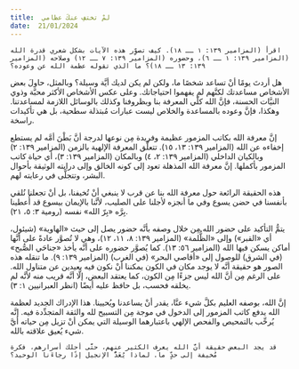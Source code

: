 ```yaml
---
title:  لمْ تختفِ عنكَ عظامي
date:  21/01/2024
---
```


`اقرأ (المزامير ١٣٩: ١ ــ ١٨). كيف تصوِّر هذه الآيات بشكل شعري قدرة الله (المزامير ١٣٩: ١ ــ ٦)، وحضوره (المزامير ١٣٩: ٧ ــ ١٢) وصلاحه (المزامير ١٣٩: ١٣ ــ ١٨)؟ ما الذي تقوله عظمة الله عن وعوده؟`

هل أردتَ يومًا أنْ تساعد شخصًا ما، ولكن لم يكن لديك أيَّة وسيلة؟ وبالمثل، حاولَ بعض الأشخاص مساعدتك لكنَّهم لم يفهموا احتياجاتك. وعلى عكس الأشخاص الأكثر محبَّة وذوي النيَّات الحسنة، فإنَّ الله كلّي المعرفة بنا وبظروفنا وكذلك بالوسائل اللازمة لمساعدتنا. وهكذا، فإنَّ وعوده بالمساعدة والخلاص ليست عبارات مُبتذلة سطحية، بل هي تأكيدات راسخة.

إنَّ معرفة الله بكاتب المزمور عظيمة وفريدة مِن نوعها لدرجة أنَّ بَطْنَ أمَّه لم يستطع إخفاءه عن الله (المزامير ١٣٩: ١٣، ١٥). تتعلَّق المعرفة الإلهية بالزمن (المزامير ١٣٩: ٢) وبالكيان الداخلي (المزامير ١٣٩: ٢، ٤) وبالمكان (المزامير ١٣٩: ٣)، أي حياة كاتب المزمور بأكملها. إنَّ معرفة الله المذهلة تعود إلى كونه الخالق وإلى درايته الوثيقة بأحوال البشر، وتتجلَّى في رعايته لهم.

هذه الحقيقة الرائعة حول معرفة الله بنا عن قرب لا ينبغي أنْ تُخيفنا، بل أنْ تجعلنا نُلقي بأنفسنا في حضن يسوع وفي ما أنجزه لأجلنا على الصليب، لأنَّنا بالإيمان بيسوع قد أُعطينا بِرَّه «بِرّ الله» نفسه (رومية ٣: ٥، ٢١).

يتمُّ التأكيد على حضور الله مِن خلال وصفه بأنَّه حضور يصل إلى حيث «الهاوية» (شيئول، أي «القبر») وإلى «الظُّلمة» (المزامير ١٣٩: ٨، ١١، ١٢)، وهي لا تُصوَّر عادةً على أنَّها أماكن يسكن فيها الله (المزامير ٥٦: ١٣). كما يُصوَّر حضوره على أنَّه يأخذ «جناحَي الصُّبح» (في الشرق) للوصول إلى «أقاصي البحر» (في الغرب) (المزامير ١٣٩: ٩). ما تنقله هذه الصور هو حقيقة أنَّه لا يوجد مكان في الكون يمكننا أنْ نكون فيه بعيدين عن متناول الله. على الرغم مِن أنَّ الله ليس جزءًا مِن الكون، كما يعتقد البعض، إلَّا أنَّه قريب منه لأنَّه لم يخلقه فحسب، بل حافظ عليه أيضًا (انظر العبرانيين ١: ٣).

إنَّ الله، بوصفه العليم بكلَّ شيء عنَّا، يقدر أنْ يساعدنا ويُحيينا. هذا الإدراك الجديد لعظمة الله يدفع كاتب المزمور إلى الدخول في موجة مِن التسبيح لله والثقة المتجدِّدة فيه. إنَّه يُرحِّب بالتمحيص والفحص الإلهي باعتبارهما الوسيلة التي يمكن أنْ تزيل مِن حياته أيَّ شيء يُعيق علاقته بالله.

`قد يجد البعض حقيقة أنَّ الله يعرف الكثير عنهم، حتَّى أحلك أسرارهم، فكرة مُخيفة إلى حدٍّ ما. لماذا يُعَدُّ الإنجيل إذًا رجاءَنا الوحيد؟`